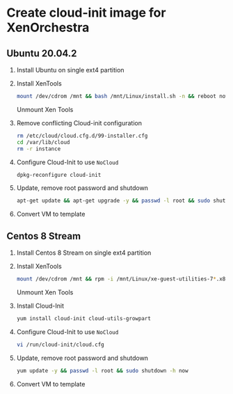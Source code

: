 # Create cloud-init image for XenOrchestra

## Ubuntu 20.04.2

1. Install Ubuntu on single ext4 partition
2. Install XenTools

    ```bash
    mount /dev/cdrom /mnt && bash /mnt/Linux/install.sh -n && reboot now
    ```

    Unmount Xen Tools

3. Remove conflicting Cloud-init configuration

    ```bash
    rm /etc/cloud/cloud.cfg.d/99-installer.cfg
    cd /var/lib/cloud
    rm -r instance
    ```

4. Configure Cloud-Init to use ```NoCloud```

    ```bash
    dpkg-reconfigure cloud-init
    ```

5. Update, remove root password and shutdown

    ```bash
    apt-get update && apt-get upgrade -y && passwd -l root && sudo shutdown -h now
    ```

6. Convert VM to template

## Centos 8 Stream

1. Install Centos 8 Stream on single ext4 partition
2. Install XenTools

    ```bash
    mount /dev/cdrom /mnt && rpm -i /mnt/Linux/xe-guest-utilities-7*.x86_64.rpm -n && reboot now
    ```

    Unmount Xen Tools
3. Install Cloud-Init

    ```bash
    yum install cloud-init cloud-utils-growpart
    ```

4. Configure Cloud-Init to use ```NoCloud```

    ```bash
    vi /run/cloud-init/cloud.cfg
    ```

5. Update, remove root password and shutdown

    ```bash
    yum update -y && passwd -l root && sudo shutdown -h now
    ```

6. Convert VM to template
